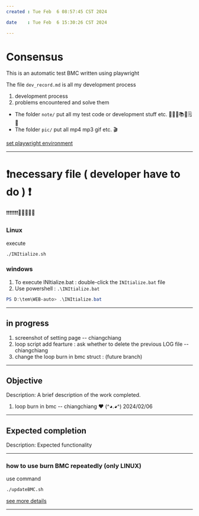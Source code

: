 ```yaml
---
created : Tue Feb  6 08:57:45 CST 2024

date    : Tue Feb  6 15:30:26 CST 2024

---
```

# Consensus
This is an automatic test BMC written using playwright

The file `dev_record.md` is all my development process
1. development process
2. problems encountered and solve them

+ The folder `note/` put all my test code or development stuff etc.  📜📄📑📚🧾🗒️📝
+ The folder `pic/` put all mp4 mp3 gif etc. 🎬

[set playwright environment](http://sd20-server.aewin.com:3000/_67u42-XQvisBUMef1VGeQ)

---
# ❗necessary file ( developer  have to do ) ❗
❗❗❗❗❗❗❗🧬🧬🧬🧬🧬
### Linux
execute 
```bash
./INItialize.sh
```

### windows
1. To execute INItialize.bat  :  double-click the `INItialize.bat` file
2. Use powershell : `.\INItialize.bat`
```powershell
PS D:\tem\WEB-auto> .\INItialize.bat
```

---
## in progress
1. screenshot of setting page    -- chiangchiang 
2. loop script add fearture : ask whether to delete the previous LOG file --chiangchiang
3. change the loop burn in bmc struct : (future branch)

---
## Objective
Description: A brief description of the work completed.
1. loop burn in bmc				-- chiangchiang  ❤️  (^◕.◕^)   2024/02/06

---
## Expected completion
Description: Expected functionality


---
###  how to use burn BMC repeatedly (only LINUX)
use command
```bash
./updateBMC.sh
```
[see more details](http://sd20-server.aewin.com:3000/7d_073JjTEiIFLKFqkMNsw)

---
